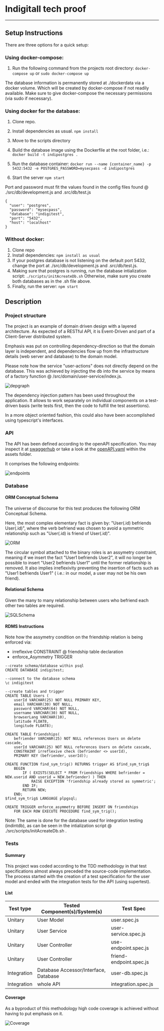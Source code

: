 # Indigitall tech proof
---


## Setup Instructions

 There are three options for a quick setup:
 
   ### Using docker-compose:
   
   1) Run the following command from the projects root directory: ```docker-compose up``` or ```sudo docker-compose up```
   
   The database information is permanently stored at ./dockerdata via a docker volume. Which will be created by docker-compose if not readily available. Make sure to give docker-compose the necessary permissions (via sudo if necessary). 

   ### Using docker for the database:
   
 1) Clone repo.
 2) Install dependencies as usual.
	```npm install```
 3) Move to the scripts directory
	
 4) Build the database image using the Dockerfile at the root folder, i.e.: 
	```docker build -t indipostgres .```
 5) Run the database container:
	```docker run --name {container_name} -p 5432:5432 -e POSTGRES_PASSWORD=mysecpass -d indipostgres```
 6) Start the server 
	```npm start ```
	
  Port and password must fit the values found in the config files found @ ./src/db/development.js and .src/db/test.js
  
  ```
{
	"user": "postgres",
	"password": "mysecpass",
	"database": "indigitest",
	"port": "5432",
	"host": "localhost"		
}
```
### Without docker:

  1) Clone repo 
  2) Install dependencies:
  	```npm install as usual```
  3) If your postgres database is not listening on the default port 5432, change the port at ./src/db/development.js and .src/db/test.js.
  4) Making sure that postgres is running, run the database intialization script:
  	```./scripts/initAcreateDb.sh```
	Otherwise, make sure you create both databases as in the .sh file above.
  5) Finally, run the server: ```npm start```


## Description

### Project structure

The project is an example of domain driven design with a layered architecture. As expected of a RESTful API, it is Event-Driven and part of a Client-Server distributed system. 

Emphasis was put on controlling dependency-direction so that the domain layer is independent, and dependencies flow up from the infrastructure details (web server and database) to the domain model.

Please note how the service "user-actions" does not directly depend on the database. This was achieved by injecting the db into the service by means of a factory function @ /src/domain/user-service/index.js.

![depgraph](https://raw.githubusercontent.com/ferpar/indigitest/master/assets/dependencygraph.svg "Dependencies")

The dependency injection pattern has been used throughout the application. It allows to work separately on individual components on a test-driven basis (write tests first, then the code to fulfill the test assertions).

In a more object oriented fashion, this could also have been accomplished using typescript's interfaces.

### API

The API has been defined according to the openAPI specification. You may inspect it at [swaggerhub](https://app.swaggerhub.com/apis/frhack/indigitest/1.0.0) or take a look at the [openAPI.yaml](https://github.com/ferpar/indigitest/blob/master/assets/indigitestOpenAPI.yaml) within the assets folder.

It comprises the following endpoints:

![endpoints](https://raw.githubusercontent.com/ferpar/indigitest/master/assets/APIStructure.png "Endpoints")


### Database

#### ORM Conceptual Schema
The universe of discourse for this test produces the following ORM Conceptual Schema.

Here, the most complex elementary fact is given by: "User(.id) befriends User(.id)", where the verb befriend was chosen to avoid a symmetric relationship such as "User(.id) is friend of User(.id)". 


![ORM](https://raw.githubusercontent.com/ferpar/indigitest/master/assets/ORMIndigitech.PNG "Conceptual Schema")

The circular symbol attached to the binary roles is an assymetry constraint, meaning if we insert the fact "User1 befriends User2", it will no longer be possible to insert "User2 befriends User1" until the former relationship is removed. It also implies irreflexivity preventing the insertion of facts such as "User1 befriends User1" ( i.e.: in our model, a user may not be his own friend).

#### Relational Schema
Given the many to many relationship between users who befriend each other two tables are required.

![SQLSchema](https://raw.githubusercontent.com/ferpar/indigitest/master/assets/SchemaIndigitech.PNG "Tables")

#### RDMS Instructions
Note how the assymetry condition on the friendship relation is being enforced via:
- irreflexive CONSTRAINT @ friendship table declaration
- enforce_Asymmetry TRIGGER

```
--create schema/database within psql
CREATE DATABASE indigitest;

--connect to the database schema
\c indigitest

--create tables and trigger
CREATE TABLE Users ( 
	userId VARCHAR(25) NOT NULL PRIMARY KEY,
	email VARCHAR(30) NOT NULL,
	password VARCHAR(64) NOT NULL,
	username VARCHAR(30) NOT NULL,
	browserLang VARCHAR(10),
	latitude FLOAT8,
	longitude FLOAT8);

CREATE TABLE friendships(
	befriender VARCHAR(25) NOT NULL references Users on delete cascade,
	userId VARCHAR(25) NOT NULL references Users on delete cascade,
	CONSTRAINT irreflexive check (befriender <> userId),
	PRIMARY KEY (befriender, userId));

CREATE FUNCTION find_sym_trig() RETURNS trigger AS $find_sym_trig$
	BEGIN
		IF ( EXISTS(SELECT * FROM friendships WHERE befriender = NEW.userid AND userid = NEW.befriender) ) THEN
			RAISE EXCEPTION 'friendship already stored as symmetric';
		END IF;
		RETURN NEW;
	END;
$find_sym_trig$ LANGUAGE plpgsql;

CREATE TRIGGER enforce_asymmetry BEFORE INSERT ON friendships
	FOR EACH ROW EXECUTE PROCEDURE find_sym_trig();
```
Note: The same is done for the database used for integration testing (indintdb), as can be seen in the intialization script @ ./src/scripts/initAcreateDb.sh .

### Tests

#### Summary

This project was coded according to the TDD methodology in that test specifications almost always preceded the source-code implementation. The process started with the creation of a test specification for the user model and ended with the integration tests for the API (using supertest).

#### List

Test type | Tested Component(s)/System(s) | Test Spec
--- | --- | ---
Unitary | User Model | user.spec.js
Unitary | User Service | user-service.spec.js
Unitary | User Controller | use-endpoint.spec.js
Unitary | User Controller | friend-endpoint.spec.js
Integration | Database Accessor/Interface, Database | user-db.spec.js
Integration | whole API | integration.spec.js

#### Coverage

As a byproduct of this methodology high code coverage is achieved without having to put emphasis on it.

![Coverage](https://raw.githubusercontent.com/ferpar/indigitest/master/assets/code-coverage.png "Coverage")
	
